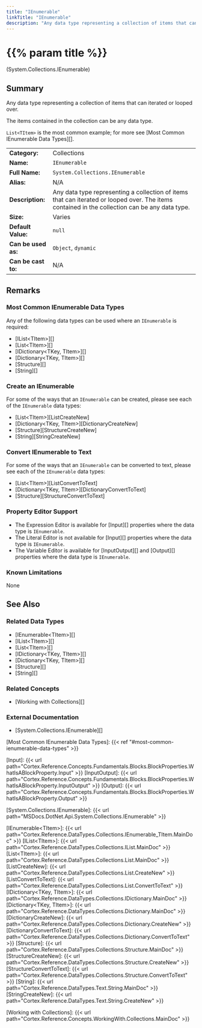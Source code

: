```yaml
---
title: "IEnumerable"
linkTitle: "IEnumerable"
description: "Any data type representing a collection of items that can iterated or looped over. The items contained in the collection can be any data type. `List<TItem>` is the most common example."
---
```


# {{% param title %}}

<p class="namespace">(System.Collections.IEnumerable)</p>

## Summary

Any data type representing a collection of items that can iterated or looped over.

The items contained in the collection can be any data type.

`List<TItem>` is the most common example; for more see [Most Common IEnumerable Data Types][].

| | |
|-|-|
| **Category:**          | Collections                                                   |
| **Name:**              | `IEnumerable`                                                 |
| **Full Name:**         | `System.Collections.IEnumerable`                              |
| **Alias:**             | N/A                                                           |
| **Description:**       | Any data type representing a collection of items that can iterated or looped over. The items contained in the collection can be any data type.     |
| **Size:**              | Varies                                                        |
| **Default Value:**     | `null`                                                        |
| **Can be used as:**    | `Object`, `dynamic`                                           |
| **Can be cast to:**    | N/A                                                           |

## Remarks

### Most Common IEnumerable Data Types

Any of the following data types can be used where an `IEnumerable` is required:

* [IList&lt;TItem&gt;][]
* [List&lt;TItem&gt;][]
* [IDictionary&lt;TKey, TItem&gt;][]
* [Dictionary&lt;TKey, TItem&gt;][]
* [Structure][]
* [String][]

### Create an IEnumerable

For some of the ways that an `IEnumerable` can be created, please see each of the `IEnumerable` data types:

* [List&lt;TItem&gt;][ListCreateNew]
* [Dictionary&lt;TKey, TItem&gt;][DictionaryCreateNew]
* [Structure][StructureCreateNew]
* [String][StringCreateNew]

### Convert IEnumerable to Text

For some of the ways that an `IEnumerable` can be converted to text, please see each of the `IEnumerable` data types:

* [List&lt;TItem&gt;][ListConvertToText]
* [Dictionary&lt;TKey, TItem&gt;][DictionaryConvertToText]
* [Structure][StructureConvertToText]

### Property Editor Support

* The Expression Editor is available for [Input][] properties where the data type is `IEnumerable`.
* The Literal Editor is not available for [Input][] properties where the data type is `IEnumerable`.
* The Variable Editor is available for [InputOutput][] and [Output][] properties where the data type is `IEnumerable`.

### Known Limitations

None

## See Also

### Related Data Types

* [IEnumerable&lt;TItem&gt;][]
* [IList&lt;TItem&gt;][]
* [List&lt;TItem&gt;][]
* [IDictionary&lt;TKey, TItem&gt;][]
* [Dictionary&lt;TKey, TItem&gt;][]
* [Structure][]
* [String][]

### Related Concepts

* [Working with Collections][]

### External Documentation

* [System.Collections.IEnumerable][]

[Most Common IEnumerable Data Types]: {{< ref "#most-common-ienumerable-data-types" >}}

[Input]: {{< url path="Cortex.Reference.Concepts.Fundamentals.Blocks.BlockProperties.WhatIsABlockProperty.Input" >}}
[InputOutput]: {{< url path="Cortex.Reference.Concepts.Fundamentals.Blocks.BlockProperties.WhatIsABlockProperty.InputOutput" >}}
[Output]: {{< url path="Cortex.Reference.Concepts.Fundamentals.Blocks.BlockProperties.WhatIsABlockProperty.Output" >}}

[System.Collections.IEnumerable]: {{< url path="MSDocs.DotNet.Api.System.Collections.IEnumerable" >}}

[IEnumerable&lt;TItem&gt;]: {{< url path="Cortex.Reference.DataTypes.Collections.IEnumerable_TItem.MainDoc" >}}
[IList&lt;TItem&gt;]: {{< url path="Cortex.Reference.DataTypes.Collections.IList.MainDoc" >}}
[List&lt;TItem&gt;]: {{< url path="Cortex.Reference.DataTypes.Collections.List.MainDoc" >}}
[ListCreateNew]: {{< url path="Cortex.Reference.DataTypes.Collections.List.CreateNew" >}}
[ListConvertToText]: {{< url path="Cortex.Reference.DataTypes.Collections.List.ConvertToText" >}}
[IDictionary&lt;TKey, TItem&gt;]: {{< url path="Cortex.Reference.DataTypes.Collections.IDictionary.MainDoc" >}}
[Dictionary&lt;TKey, TItem&gt;]: {{< url path="Cortex.Reference.DataTypes.Collections.Dictionary.MainDoc" >}}
[DictionaryCreateNew]: {{< url path="Cortex.Reference.DataTypes.Collections.Dictionary.CreateNew" >}}
[DictionaryConvertToText]: {{< url path="Cortex.Reference.DataTypes.Collections.Dictionary.ConvertToText" >}}
[Structure]: {{< url path="Cortex.Reference.DataTypes.Collections.Structure.MainDoc" >}}
[StructureCreateNew]: {{< url path="Cortex.Reference.DataTypes.Collections.Structure.CreateNew" >}}
[StructureConvertToText]: {{< url path="Cortex.Reference.DataTypes.Collections.Structure.ConvertToText" >}}
[String]: {{< url path="Cortex.Reference.DataTypes.Text.String.MainDoc" >}}
[StringCreateNew]: {{< url path="Cortex.Reference.DataTypes.Text.String.CreateNew" >}}

[Working with Collections]: {{< url path="Cortex.Reference.Concepts.WorkingWith.Collections.MainDoc" >}}
